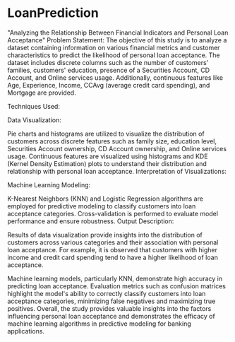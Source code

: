 # LoanPrediction
"Analyzing the Relationship Between Financial Indicators and Personal Loan Acceptance"
Problem Statement:
The objective of this study is to analyze a dataset containing information on various financial metrics and customer characteristics to predict the likelihood of personal loan acceptance. The dataset includes discrete columns such as the number of customers' families, customers' education, presence of a Securities Account, CD Account, and Online services usage. Additionally, continuous features like Age, Experience, Income, CCAvg (average credit card spending), and Mortgage are provided.

Techniques Used:

Data Visualization:

Pie charts and histograms are utilized to visualize the distribution of customers across discrete features such as family size, education level, Securities Account ownership, CD Account ownership, and Online services usage.
Continuous features are visualized using histograms and KDE (Kernel Density Estimation) plots to understand their distribution and relationship with personal loan acceptance.
Interpretation of Visualizations:


Machine Learning Modeling:

K-Nearest Neighbors (KNN) and Logistic Regression algorithms are employed for predictive modeling to classify customers into loan acceptance categories.
Cross-validation is performed to evaluate model performance and ensure robustness.
Output Description:

Results of data visualization provide insights into the distribution of customers across various categories and their association with personal loan acceptance. For example, it is observed that customers with higher income and credit card spending tend to have a higher likelihood of loan acceptance.

Machine learning models, particularly KNN, demonstrate high accuracy in predicting loan acceptance. Evaluation metrics such as confusion matrices highlight the model's ability to correctly classify customers into loan acceptance categories, minimizing false negatives and maximizing true positives.
Overall, the study provides valuable insights into the factors influencing personal loan acceptance and demonstrates the efficacy of machine learning algorithms in predictive modeling for banking applications.
